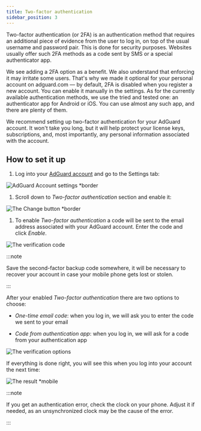 ```yaml
---
title: Two-factor authentication
sidebar_position: 3
---
```


Two-factor authentication (or 2FA) is an authentication method that requires an additional piece of evidence from the user to log in, on top of the usual username and password pair. This is done for security purposes. Websites usually offer such 2FA methods as a code sent by SMS or a special authenticator app.

We see adding a 2FA option as a benefit. We also understand that enforcing it may irritate some users. That's why we made it optional for your personal account on adguard.com — by default, 2FA is disabled when you register a new account. You can enable it manually in the settings. As for the currently available authentication methods, we use the tried and tested one: an authenticator app for Android or iOS. You can use almost any such app, and there are plenty of them.

We recommend setting up two-factor authentication for your AdGuard account. It won't take you long, but it will help protect your license keys, subscriptions, and, most importantly, any personal information associated with the account.

## How to set it up

1. Log into your [AdGuard account](https://auth.adguard.com/login.html) and go to the Settings tab:

![AdGuard Account settings *border](https://cdn.adtidy.org/content/kb/ad_blocker/general/2fa_1.png)

1. Scroll down to *Two-factor authentication* section and enable it:

![The Change button *border](https://cdn.adtidy.org/content/kb/ad_blocker/general/2fa_2.png)

1. To enable *Two-factor authentication* a code will be sent to the email address associated with your AdGuard account. Enter the code and click *Enable*.

![The verification code](https://cdn.adtidy.org/content/kb/ad_blocker/general/2fa_3.png?)

:::note

Save the second-factor backup code somewhere, it will be necessary to recover your account in case your mobile phone gets lost or stolen.

:::

After your enabled *Two-factor authentication* there are two options to choose:

- *One-time email code*: when you log in, we will ask you to enter the code we sent to your email

- *Code from authentication app*: when you log in, we will ask for a code from your authentication app

![The verification options](https://cdn.adtidy.org/content/kb/ad_blocker/general/2fa_4.png)

If everything is done right, you will see this when you log into your account the next time:

![The result *mobile](https://cdn.adtidy.org/content/kb/ad_blocker/general/2fa_success.png)

:::note

If you get an authentication error, check the clock on your phone. Adjust it if needed, as an unsynchronized clock may be the cause of the error.

:::
